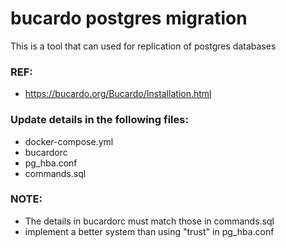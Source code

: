 # bucardo postgres migration

This is a tool that can used for replication of postgres databases

### REF:
- https://bucardo.org/Bucardo/Installation.html 

### Update details in the following files:
- docker-compose.yml
- bucardorc
- pg_hba.conf
- commands.sql

### NOTE: 
- The details in bucardorc must match those in commands.sql
- implement a better system than using "trust" in pg_hba.conf
